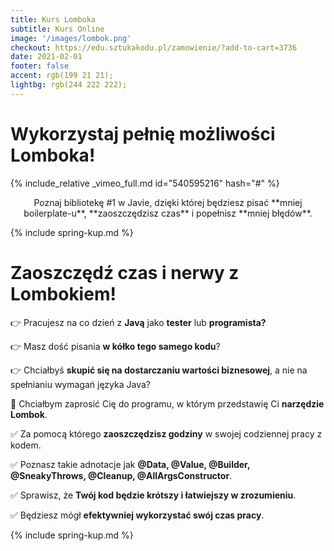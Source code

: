 ```yaml
---
title: Kurs Lomboka
subtitle: Kurs Online
image: '/images/lombok.png'
checkout: https://edu.sztukakodu.pl/zamowienie/?add-to-cart=3736
date: 2021-02-01
footer: false
accent: rgb(199 21 21);
lightbg: rgb(244 222 222);
---
```


<div class="full-width" markdown="1" style="background: {{page.lightbg}}">
<div class="project-content" markdown="1">


# Wykorzystaj pełnię możliwości <span style="color: {{page.accent}}">Lomboka</span>!

{% include_relative _vimeo_full.md id="540595216" hash="#" %}

<div style="text-align: center; margin-top: 1em" markdown="1">
Poznaj bibliotekę #1 w Javie, dzięki której będziesz pisać **mniej boilerplate-u**, **zaoszczędzisz czas** i popełnisz **mniej błędów**.
</div>

{% include spring-kup.md %}

</div>
</div>

# Zaoszczędź czas i nerwy z Lombokiem!


👉 Pracujesz na co dzień z **Javą** jako **tester** lub **programista?**

👉 Masz dość pisania **w kółko tego samego kodu**?

👉 Chciałbyś **skupić się na dostarczaniu wartości biznesowej**, a nie na spełnianiu wymagań języka Java?

🥳 Chciałbym zaprosić Cię do programu, w którym przedstawię Ci **narzędzie Lombok**.

✅ Za pomocą którego **zaoszczędzisz godziny** w swojej codziennej pracy z kodem.

✅ Poznasz takie adnotacje jak **@Data, @Value, @Builder, @SneakyThrows, @Cleanup, @AllArgsConstructor**.

✅ Sprawisz, że **Twój kod będzie krótszy i łatwiejszy w zrozumieniu**.

✅ Będziesz mógł **efektywniej wykorzystać swój czas pracy**.


{% include spring-kup.md %}

